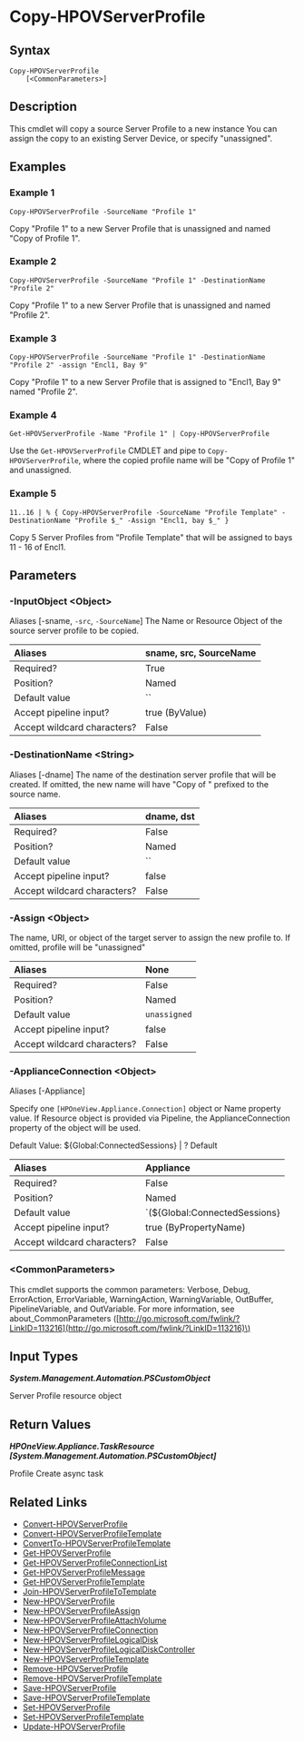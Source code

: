 ﻿---
description: Copy Server Profile
---

# Copy-HPOVServerProfile

## Syntax

```text
Copy-HPOVServerProfile
    [<CommonParameters>]
```

## Description

This cmdlet will copy a source Server Profile to a new instance  You can assign the copy to an existing Server Device, or 
specify "unassigned".

## Examples

###  Example 1 

```text
Copy-HPOVServerProfile -SourceName "Profile 1"

```

Copy "Profile 1" to a new Server Profile that is unassigned and named "Copy of Profile 1".

###  Example 2 

```text
Copy-HPOVServerProfile -SourceName "Profile 1" -DestinationName "Profile 2"

```

Copy "Profile 1" to a new Server Profile that is unassigned and named "Profile 2".

###  Example 3 

```text
Copy-HPOVServerProfile -SourceName "Profile 1" -DestinationName "Profile 2" -assign "Encl1, Bay 9"

```

Copy "Profile 1" to a new Server Profile that is assigned to "Encl1, Bay 9" named "Profile 2".

###  Example 4 

```text
Get-HPOVServerProfile -Name "Profile 1" | Copy-HPOVServerProfile

```

Use the `Get-HPOVServerProfile` CMDLET and pipe to `Copy-HPOVServerProfile`, where the copied profile name will be "Copy of Profile 1" and unassigned.

###  Example 5 

```text
11..16 | % { Copy-HPOVServerProfile -SourceName "Profile Template" -DestinationName "Profile $_" -Assign "Encl1, bay $_" }

```

Copy 5 Server Profiles from "Profile Template" that will be assigned to bays 11 - 16 of Encl1.

## Parameters

### -InputObject &lt;Object&gt;

Aliases [-sname, `-src`, `-SourceName`]
The Name or Resource Object of the source server profile to be copied.

| Aliases | sname, src, SourceName |
| :--- | :--- |
| Required? | True |
| Position? | Named |
| Default value | `` |
| Accept pipeline input? | true (ByValue) |
| Accept wildcard characters? | False |

### -DestinationName &lt;String&gt;

Aliases [-dname]
The name of the destination server profile that will be created.  If omitted, the new name will have "Copy of " 
prefixed to the source name.

| Aliases | dname, dst |
| :--- | :--- |
| Required? | False |
| Position? | Named |
| Default value | `` |
| Accept pipeline input? | false |
| Accept wildcard characters? | False |

### -Assign &lt;Object&gt;

The name, URI, or object of the target server to assign the new profile to.  If omitted, profile will be "unassigned"

| Aliases | None |
| :--- | :--- |
| Required? | False |
| Position? | Named |
| Default value | `unassigned` |
| Accept pipeline input? | false |
| Accept wildcard characters? | False |

### -ApplianceConnection &lt;Object&gt;

Aliases [-Appliance]

Specify one `[HPOneView.Appliance.Connection]` object or Name property value. If Resource object is provided via Pipeline, the ApplianceConnection property of the object will be used.

Default Value: ${Global:ConnectedSessions} | ? Default

| Aliases | Appliance |
| :--- | :--- |
| Required? | False |
| Position? | Named |
| Default value | `(${Global:ConnectedSessions} | ? Default)` |
| Accept pipeline input? | true (ByPropertyName) |
| Accept wildcard characters? | False |

### &lt;CommonParameters&gt;

This cmdlet supports the common parameters: Verbose, Debug, ErrorAction, ErrorVariable, WarningAction, WarningVariable, OutBuffer, PipelineVariable, and OutVariable. For more information, see about\_CommonParameters \([http://go.microsoft.com/fwlink/?LinkID=113216](http://go.microsoft.com/fwlink/?LinkID=113216)\)

## Input Types

_**System.Management.Automation.PSCustomObject**_

Server Profile resource object


## Return Values

_**HPOneView.Appliance.TaskResource [System.Management.Automation.PSCustomObject]**_

Profile Create async task


## Related Links

* [Convert-HPOVServerProfile](convert-hpovserverprofile.md)
* [Convert-HPOVServerProfileTemplate](convert-hpovserverprofiletemplate.md)
* [ConvertTo-HPOVServerProfileTemplate](convertto-hpovserverprofiletemplate.md)
* [Get-HPOVServerProfile](get-hpovserverprofile.md)
* [Get-HPOVServerProfileConnectionList](get-hpovserverprofileconnectionlist.md)
* [Get-HPOVServerProfileMessage](get-hpovserverprofilemessage.md)
* [Get-HPOVServerProfileTemplate](get-hpovserverprofiletemplate.md)
* [Join-HPOVServerProfileToTemplate](join-hpovserverprofiletotemplate.md)
* [New-HPOVServerProfile](new-hpovserverprofile.md)
* [New-HPOVServerProfileAssign](new-hpovserverprofileassign.md)
* [New-HPOVServerProfileAttachVolume](new-hpovserverprofileattachvolume.md)
* [New-HPOVServerProfileConnection](new-hpovserverprofileconnection.md)
* [New-HPOVServerProfileLogicalDisk](new-hpovserverprofilelogicaldisk.md)
* [New-HPOVServerProfileLogicalDiskController](new-hpovserverprofilelogicaldiskcontroller.md)
* [New-HPOVServerProfileTemplate](new-hpovserverprofiletemplate.md)
* [Remove-HPOVServerProfile](remove-hpovserverprofile.md)
* [Remove-HPOVServerProfileTemplate](remove-hpovserverprofiletemplate.md)
* [Save-HPOVServerProfile](save-hpovserverprofile.md)
* [Save-HPOVServerProfileTemplate](save-hpovserverprofiletemplate.md)
* [Set-HPOVServerProfile](set-hpovserverprofile.md)
* [Set-HPOVServerProfileTemplate](set-hpovserverprofiletemplate.md)
* [Update-HPOVServerProfile](update-hpovserverprofile.md)
